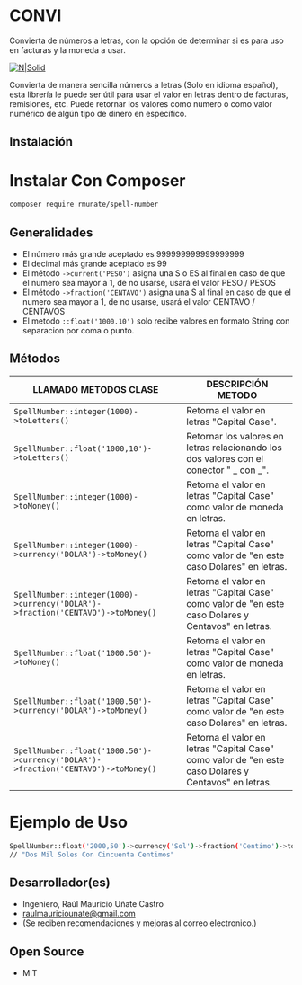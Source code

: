 # CONVI
Convierta de números a letras, con la opción de determinar si es para uso en facturas y la moneda a usar. 

[![N|Solid](https://i.ibb.co/ZLzQTpm/Firma-Git-Hub.png)](#)

Convierta de manera sencilla números a letras (Solo en idioma español), esta librería le puede ser útil para usar el valor en letras dentro de facturas, remisiones, etc. Puede retornar los valores como numero o como valor numérico de algún tipo de dinero en específico.

## Instalación
# Instalar Con Composer

```sh
composer require rmunate/spell-number
```

## Generalidades

- El número más grande aceptado es 999999999999999999
- El decimal más grande aceptado es 99
- El método `->current('PESO')` asigna una S o ES al final en caso de que el numero sea mayor a 1, de no usarse, usará el valor PESO / PESOS
- El método  `->fraction('CENTAVO')` asigna una S al final en caso de que el numero sea mayor a 1, de no usarse, usará el valor CENTAVO / CENTAVOS
- El metodo `::float('1000.10')` solo recibe valores en formato String con separacion por coma o punto.

## Métodos

|       LLAMADO METODOS CLASE       |       DESCRIPCIÓN METODO       |
| ------ | ------ |
| ``` SpellNumber::integer(1000)->toLetters() ``` | Retorna el valor en letras "Capital Case".  |
| ``` SpellNumber::float('1000,10')->toLetters() ``` | Retornar los valores en letras relacionando los dos valores con el conector " _ con _". |
| ``` SpellNumber::integer(1000)->toMoney() ``` | Retorna el valor en letras "Capital Case" como valor de moneda en letras.  |
| ``` SpellNumber::integer(1000)->currency('DOLAR')->toMoney() ``` | Retorna el valor en letras "Capital Case" como valor de "en este caso Dolares" en letras.  |
| ``` SpellNumber::integer(1000)->currency('DOLAR')->fraction('CENTAVO')->toMoney() ``` | Retorna el valor en letras "Capital Case" como valor de "en este caso Dolares y Centavos" en letras.  |
| ``` SpellNumber::float('1000.50')->toMoney() ``` | Retorna el valor en letras "Capital Case" como valor de moneda en letras.  |
| ``` SpellNumber::float('1000.50')->currency('DOLAR')->toMoney() ``` | Retorna el valor en letras "Capital Case" como valor de "en este caso Dolares" en letras.  |
| ``` SpellNumber::float('1000.50')->currency('DOLAR')->fraction('CENTAVO')->toMoney() ``` | Retorna el valor en letras "Capital Case" como valor de "en este caso Dolares y Centavos" en letras.  |

# Ejemplo de Uso
```sh
SpellNumber::float('2000,50')->currency('Sol')->fraction('Centimo')->toMoney();
// "Dos Mil Soles Con Cincuenta Centimos"
```

## Desarrollador(es)

- Ingeniero, Raúl Mauricio Uñate Castro
- raulmauriciounate@gmail.com
- (Se reciben recomendaciones y mejoras al correo electronico.)

## Open Source
- MIT

